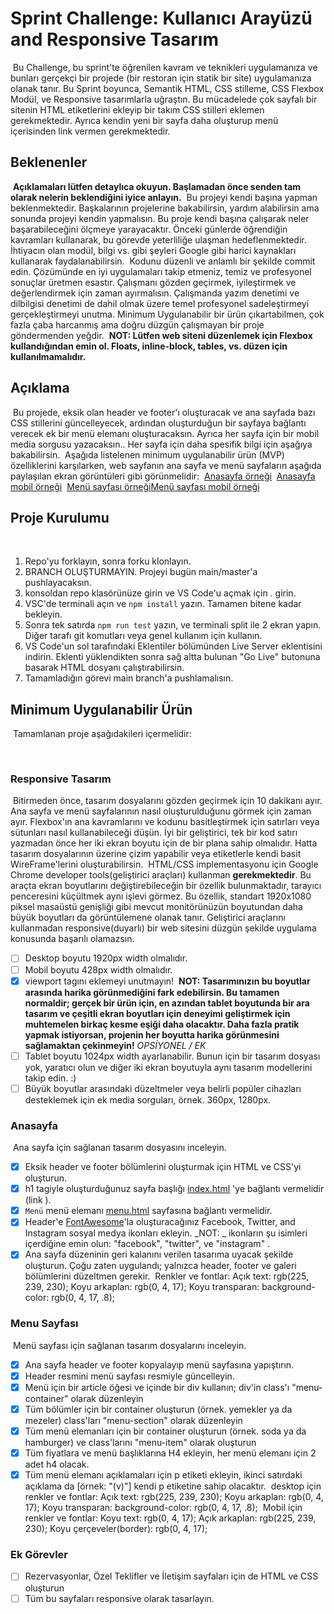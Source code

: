 # Sprint Challenge: Kullanıcı Arayüzü and Responsive Tasarım

​
Bu Challenge, bu sprint'te öğrenilen kavram ve teknikleri uygulamanıza ve bunları gerçekçi bir projede (bir restoran için statik bir site) uygulamanıza olanak tanır. Bu Sprint boyunca, Semantik HTML, CSS stilleme, CSS Flexbox Modül, ve Responsive tasarımlarla uğraştın. Bu mücadelede çok sayfalı bir sitenin HTML etiketlerini ekleyip bir takım CSS stilleri eklemen gerekmektedir. Ayrıca kendin yeni bir sayfa daha oluşturup menü içerisinden link vermen gerekmektedir.
​
​

## Beklenenler

​
**Açıklamaları lütfen detaylıca okuyun. Başlamadan önce senden tam olarak nelerin beklendiğini iyice anlayın.**
​
Bu projeyi kendi başına yapman beklenmektedir. Başkalarının projelerine bakabilirsin, yardım alabilirsin ama sonunda projeyi kendin yapmalısın.
Bu proje kendi başına çalışarak neler başarabileceğini ölçmeye yarayacaktır. Önceki günlerde öğrendiğin kavramları kullanarak, bu görevde yeterliliğe ulaşman hedeflenmektedir. İhtiyacın olan modül, bilgi vs. gibi şeyleri Google gibi harici kaynakları kullanarak faydalanabilirsin.
​
Kodunu düzenli ve anlamlı bir şekilde commit edin.
​
Çözümünde en iyi uygulamaları takip etmeniz, temiz ve profesyonel sonuçlar üretmen esastır. Çalışmanı gözden geçirmek, iyileştirmek ve değerlendirmek için zaman ayırmalısın. Çalışmanda yazım denetimi ve dilbilgisi denetimi de dahil olmak üzere temel profesyonel sadeleştirmeyi gerçekleştirmeyi unutma. Minimum Uygulanabilir bir ürün çıkartabilmen, çok fazla çaba harcanmış ama doğru düzgün çalışmayan bir proje göndermenden yeğdir.
​
**NOT: Lütfen web siteni düzenlemek için Flexbox kullandığından emin ol. Floats, inline-block, tables, vs. düzen için kullanılmamalıdır.**
​
​

## Açıklama

​
Bu projede, eksik olan header ve footer'ı oluşturacak ve ana sayfada bazı CSS stillerini güncelleyecek, ardından oluşturduğun bir sayfaya bağlantı verecek ek bir menü elemanı oluşturacaksın. Ayrıca her sayfa için bir mobil media sorgusu yazacaksın.. Her sayfa için daha spesifik bilgi için aşağıya bakabilirsin.
​
Aşağıda listelenen minimum uygulanabilir ürün (MVP) özelliklerini karşılarken, web sayfanın ana sayfa ve menü sayfaların aşağıda paylaşılan ekran görüntüleri gibi görünmelidir:
​
[Anasayfa örneği](/ornekler/anasayfa-desktop.png)
​
[Anasayfa mobil örneği](/ornekler/anasayfa-mobil.png)
​
[Menü sayfası örneği](/ornekler/menu-desktop.png)
​
[Menü sayfası mobil örneği](/ornekler/menu-mobil.png)
​
​

## Proje Kurulumu

​

1. Repo'yu forklayın, sonra forku klonlayın.
2. BRANCH OLUŞTURMAYIN. Projeyi bugün main/master'a pushlayacaksın.
3. konsoldan repo klasörünüze girin ve VS Code'u açmak için . girin.
4. VSC'de terminali açın ve `npm install` yazın. Tamamen bitene kadar bekleyin.
5. Sonra tek satırda `npm run test` yazın, ve terminali split ile 2 ekran yapın. Diğer tarafı git komutları veya genel kullanım için kullanın.
6. VS Code'un sol tarafındaki Eklentiler bölümünden Live Server eklentisini indirin. Eklenti yüklendikten sonra sağ altta bulunan "Go Live" butonuna basarak HTML dosyanı çalıştırabilirsin.
7. Tamamladığın görevi main branch'a pushlamalısın.
   ​
   ​

## Minimum Uygulanabilir Ürün

​
Tamamlanan proje aşağıdakileri içermelidir:

​

### Responsive Tasarım

​
Bitirmeden önce, tasarım dosyalarını gözden geçirmek için 10 dakikanı ayır. Ana sayfa ve menü sayfalarının nasıl oluşturulduğunu görmek için zaman ayır. Flexbox'ın ana kavramlarını ve kodunu basitleştirmek için satırları veya sütunları nasıl kullanabileceği düşün. İyi bir geliştirici, tek bir kod satırı yazmadan önce her iki ekran boyutu için de bir plana sahip olmalıdır. Hatta tasarım dosyalarının üzerine çizim yapabilir veya etiketlerle kendi basit WireFrame'lerini oluşturabilirsin.
​
HTML/CSS implementasyonu için Google Chrome developer tools(geliştirici araçları) kullanman **gerekmektedir**. Bu araçta ekran boyutlarını değiştirebileceğin bir özellik bulunmaktadır, tarayıcı penceresini küçültmek aynı işlevi görmez. Bu özellik, standart 1920x1080 piksel masaüstü genişliği gibi mevcut monitörünüzün boyutundan daha büyük boyutları da görüntülemene olanak tanır. Geliştirici araçlarını kullanmadan responsive(duyarlı) bir web sitesini düzgün şekilde uygulama konusunda başarılı olamazsın.
​

- [ ] Desktop boyutu 1920px width olmalıdır.
- [ ] Mobil boyutu 428px width olmalıdır.
- [x] viewport tagını eklemeyi unutmayın!
      ​
      **NOT: Tasarımınızın bu boyutlar arasında harika görünmediğini fark edebilirsin. Bu tamamen normaldir; gerçek bir ürün için, en azından tablet boyutunda bir ara tasarım ve çeşitli ekran boyutları için deneyimi geliştirmek için muhtemelen birkaç kesme eşiği daha olacaktır. Daha fazla pratik yapmak istiyorsan, projenin her boyutta harika görünmesini sağlamaktan çekinmeyin!**
      ​
      _OPSİYONEL / EK_
- [ ] Tablet boyutu 1024px width ayarlanabilir. Bunun için bir tasarım dosyası yok, yaratıcı olun ve diğer iki ekran boyutuyla aynı tasarım modellerini takip edin. :)
- [ ] Büyük boyutlar arasındaki düzeltmeler veya belirli popüler cihazları desteklemek için ek media sorguları, örnek. 360px, 1280px.
      ​
      ​

### Anasayfa

​
Ana sayfa için sağlanan tasarım dosyasını inceleyin.
​

- [x] Eksik header ve footer bölümlerini oluşturmak için HTML ve CSS'yi oluşturun.
- [x] h1 tagiyle oluşturduğunuz sayfa başlığı [index.html](index.html) 'ye bağlantı vermelidir (link <a>).
- [x] `Menü` menü elemanı [menu.html](menu.html) sayfasına bağlantı vermelidir.
- [x] Header'e [FontAwesome](https://fontawesome.com/search)'la oluşturacağınız Facebook, Twitter, and Instagram sosyal medya ikonları ekleyin. _NOT: _ ikonların şu isimleri içerdiğine emin olun: "facebook", "twitter", ve "instagram" .
- [x] Ana sayfa düzeninin geri kalanını verilen tasarıma uyacak şekilde oluşturun. Çoğu zaten uygulandı; yalnızca header, footer ve galeri bölümlerini düzeltmen gerekir.
      ​
      Renkler ve fontlar:
      Açık text: rgb(225, 239, 230);
      Koyu arkaplan: rgb(0, 4, 17);
      Koyu transparan: background-color: rgb(0, 4, 17, .8);
      ​
      ​

### Menu Sayfası

​
Menü sayfası için sağlanan tasarım dosyalarını inceleyin.
​

- [x] Ana sayfa header ve footer kopyalayıp menü sayfasına yapıştırın.
- [x] Header resmini menü sayfası resmiyle güncelleyin.
- [x] Menü için bir article öğesi ve içinde bir div kullanın; div'in class'ı "menu-container" olarak düzenleyin
- [x] Tüm bölümler için bir container oluşturun (örnek. yemekler ya da mezeler) class'ları "menu-section" olarak düzenleyin
- [x] Tüm menü elemanları için bir container oluşturun (örnek. soda ya da hamburger) ve class'larını "menu-item" olarak oluşturun
- [x] Tüm fiyatlara ve menü başlıklarına H4 ekleyin, her menü elemanı için 2 adet h4 olacak.
- [x] Tüm menü elemanı açıklamaları için p etiketi ekleyin, ikinci satırdaki açıklama da [örnek: "(v)"] kendi p etiketine sahip olacaktır.
      ​
      desktop için renkler ve fontlar:
      Açık text: rgb(225, 239, 230);
      Koyu arkaplan: rgb(0, 4, 17);
      Koyu transparan: background-color: rgb(0, 4, 17, .8);
      ​
      Mobil için renkler ve fontlar:
      Koyu text: rgb(0, 4, 17);
      Açık arkaplan: rgb(225, 239, 230);
      Koyu çerçeveler(border): rgb(0, 4, 17);
      ​
      ​

### Ek Görevler

- [ ] Rezervasyonlar, Özel Teklifler ve İletişim sayfaları için de HTML ve CSS oluşturun
- [ ] Tüm bu sayfaları responsive olarak tasarlayın.​
